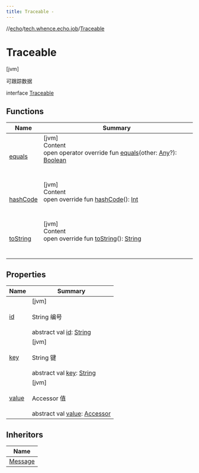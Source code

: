 ```yaml
---
title: Traceable -
---
```

//[echo](../../index.md)/[tech.whence.echo.job](../index.md)/[Traceable](index.md)



# Traceable  
 [jvm] 

可跟踪数据

interface [Traceable](index.md)   


## Functions  
  
|  Name|  Summary| 
|---|---|
| [equals](../../tech.whence.echo.webclient.response.exception/-response-unrecognized-exception/index.md#kotlin/Any/equals/#kotlin.Any?/PointingToDeclaration/)| [jvm]  <br>Content  <br>open operator override fun [equals](../../tech.whence.echo.webclient.response.exception/-response-unrecognized-exception/index.md#kotlin/Any/equals/#kotlin.Any?/PointingToDeclaration/)(other: [Any](https://kotlinlang.org/api/latest/jvm/stdlib/kotlin/-any/index.html)?): [Boolean](https://kotlinlang.org/api/latest/jvm/stdlib/kotlin/-boolean/index.html)  <br><br><br>
| [hashCode](../../tech.whence.echo.webclient.response.exception/-response-unrecognized-exception/index.md#kotlin/Any/hashCode/#/PointingToDeclaration/)| [jvm]  <br>Content  <br>open override fun [hashCode](../../tech.whence.echo.webclient.response.exception/-response-unrecognized-exception/index.md#kotlin/Any/hashCode/#/PointingToDeclaration/)(): [Int](https://kotlinlang.org/api/latest/jvm/stdlib/kotlin/-int/index.html)  <br><br><br>
| [toString](../../tech.whence.echo.webclient.response.exception/-response-unrecognized-exception/index.md#kotlin/Any/toString/#/PointingToDeclaration/)| [jvm]  <br>Content  <br>open override fun [toString](../../tech.whence.echo.webclient.response.exception/-response-unrecognized-exception/index.md#kotlin/Any/toString/#/PointingToDeclaration/)(): [String](https://kotlinlang.org/api/latest/jvm/stdlib/kotlin/-string/index.html)  <br><br><br>


## Properties  
  
|  Name|  Summary| 
|---|---|
| [id](index.md#tech.whence.echo.job/Traceable/id/#/PointingToDeclaration/)|  [jvm] <br><br>String 编号<br><br>abstract val [id](index.md#tech.whence.echo.job/Traceable/id/#/PointingToDeclaration/): [String](https://kotlinlang.org/api/latest/jvm/stdlib/kotlin/-string/index.html)   <br>
| [key](index.md#tech.whence.echo.job/Traceable/key/#/PointingToDeclaration/)|  [jvm] <br><br>String 键<br><br>abstract val [key](index.md#tech.whence.echo.job/Traceable/key/#/PointingToDeclaration/): [String](https://kotlinlang.org/api/latest/jvm/stdlib/kotlin/-string/index.html)   <br>
| [value](index.md#tech.whence.echo.job/Traceable/value/#/PointingToDeclaration/)|  [jvm] <br><br>Accessor 值<br><br>abstract val [value](index.md#tech.whence.echo.job/Traceable/value/#/PointingToDeclaration/): [Accessor](../../tech.whence.echo.container.accessor/-accessor/index.md)   <br>


## Inheritors  
  
|  Name| 
|---|
| [Message](../../tech.whence.echo.job.stream.message/-message/index.md)

